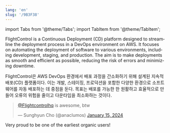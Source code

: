 ```yaml
---
lang: 'en'
slug: '/9B3F38'
---
```


import Tabs from '@theme/Tabs';
import TabItem from '@theme/TabItem';

<Tabs groupId='lang' queryString>
<TabItem value='en' label='English 🇺🇸' lang='en-US' default>
<div lang='en-US'>

FlightControl is a Continuous Deployment (CD) platform designed to streamline the deployment process in a DevOps environment on AWS. It focuses on automating the deployment of software to various environments, including development, staging, and production. The aim is to make deployments as smooth and efficient as possible, reducing the risk of errors and minimizing downtime.

</div>
</TabItem>
<TabItem value='ko' label='한국어 🇰🇷' lang='ko-KR'>
<div lang='ko-KR'>

FlightControl은 AWS DevOps 환경에서 배포 과정을 간소화하기 위해 설계된 지속적 배포(CD) 플랫폼이다. 이는 개발, 스테이징, 프로덕션을 포함한 다양한 환경으로 소프트웨어를 자동 배포하는 데 중점을 둔다. 목표는 배포를 가능한 한 원활하고 효율적으로 만들어 오류의 위험을 줄이고 다운타임을 최소화하는 것이다.

</div>
</TabItem>
</Tabs>

<blockquote class="twitter-tweet">

<p lang="en" dir="ltr">

<a href="https://twitter.com/Flightcontrolhq?ref_src=twsrc%5Etfw">@Flightcontrolhq</a> is awesome, btw

</p>

&mdash; Sunghyun Cho (@anaclumos) <a href="https://twitter.com/anaclumos/status/1746728735989256507?ref_src=twsrc%5Etfw">January 15, 2024</a>

</blockquote>

Very proud to be one of the earliest organic users!
